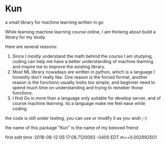 # Kun
a small library for machine learning written in go

While learning machine learning course online, I am thinking about build a library for my study.

Here are several reasons:

1. Since I mostly understand the math behind the course I am studying, coding can help me have a better understanding of machine learning and inspire me to improve the existing library.
2. Most ML library nowadays are written in python, which is a language I honestly don't really like. One reason is the forced format, another reason is the functions usually looks too simple, and beginner need to spend much time on understanding and trying to remeber those functions.
3. I find Go is more than a language only suitable for develop server, and of course machine learning. its a language make me feel ease while coding.

the code is still under testing, you can use or modify it as you wish ;-)

the name of this package "Kun" is the name of my beloved friend 

first edit time :2018-08-12 05:17:08.7120093 -0400 EDT m=+0.002992501
